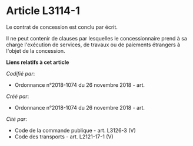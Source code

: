 # Article L3114-1

Le contrat de concession est conclu par écrit.

Il ne peut contenir de clauses par lesquelles le concessionnaire prend à sa charge l'exécution de services, de travaux ou de
paiements étrangers à l'objet de la concession.

**Liens relatifs à cet article**

_Codifié par_:

  - Ordonnance n°2018-1074 du 26 novembre 2018 - art.

_Créé par_:

  - Ordonnance n°2018-1074 du 26 novembre 2018 - art.

_Cité par_:

  - Code de la commande publique - art. L3126-3 (V)
  - Code des transports - art. L2121-17-1 (V)
